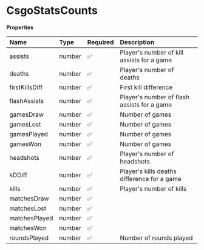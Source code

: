 # CsgoStatsCounts

**Properties**

| Name           | Type   | Required | Description                                 |
| :------------- | :----- | :------- | :------------------------------------------ |
| assists        | number | ✅       | Player's number of kill assists for a game  |
| deaths         | number | ✅       | Player's number of deaths                   |
| firstKillsDiff | number | ✅       | First kill difference                       |
| flashAssists   | number | ✅       | Player's number of flash assists for a game |
| gamesDraw      | number | ✅       | Number of games                             |
| gamesLost      | number | ✅       | Number of games                             |
| gamesPlayed    | number | ✅       | Number of games                             |
| gamesWon       | number | ✅       | Number of games                             |
| headshots      | number | ✅       | Player's number of headshots                |
| kDDiff         | number | ✅       | Player's kills deaths difference for a game |
| kills          | number | ✅       | Player's number of kills                    |
| matchesDraw    | number | ✅       |                                             |
| matchesLost    | number | ✅       |                                             |
| matchesPlayed  | number | ✅       |                                             |
| matchesWon     | number | ✅       |                                             |
| roundsPlayed   | number | ✅       | Number of rounds played                     |

<!-- This file was generated by liblab | https://liblab.com/ -->
